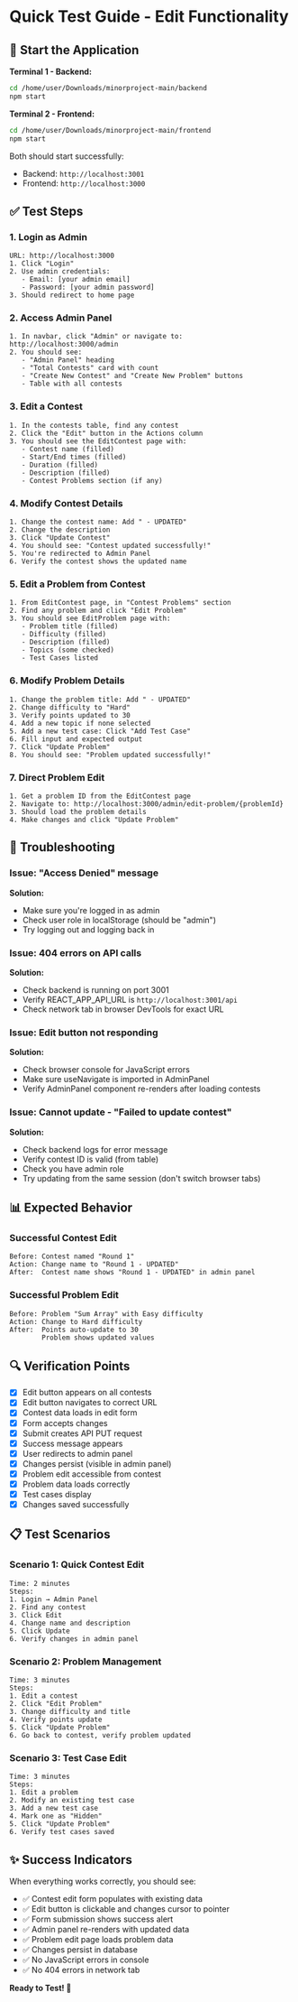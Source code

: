 # Quick Test Guide - Edit Functionality

## 🚀 Start the Application

**Terminal 1 - Backend:**
```bash
cd /home/user/Downloads/minorproject-main/backend
npm start
```

**Terminal 2 - Frontend:**
```bash
cd /home/user/Downloads/minorproject-main/frontend
npm start
```

Both should start successfully:
- Backend: `http://localhost:3001`
- Frontend: `http://localhost:3000`

## ✅ Test Steps

### 1. **Login as Admin**
```
URL: http://localhost:3000
1. Click "Login"
2. Use admin credentials:
   - Email: [your admin email]
   - Password: [your admin password]
3. Should redirect to home page
```

### 2. **Access Admin Panel**
```
1. In navbar, click "Admin" or navigate to: http://localhost:3000/admin
2. You should see:
   - "Admin Panel" heading
   - "Total Contests" card with count
   - "Create New Contest" and "Create New Problem" buttons
   - Table with all contests
```

### 3. **Edit a Contest**
```
1. In the contests table, find any contest
2. Click the "Edit" button in the Actions column
3. You should see the EditContest page with:
   - Contest name (filled)
   - Start/End times (filled)
   - Duration (filled)
   - Description (filled)
   - Contest Problems section (if any)
```

### 4. **Modify Contest Details**
```
1. Change the contest name: Add " - UPDATED"
2. Change the description
3. Click "Update Contest"
4. You should see: "Contest updated successfully!"
5. You're redirected to Admin Panel
6. Verify the contest shows the updated name
```

### 5. **Edit a Problem from Contest**
```
1. From EditContest page, in "Contest Problems" section
2. Find any problem and click "Edit Problem"
3. You should see EditProblem page with:
   - Problem title (filled)
   - Difficulty (filled)
   - Description (filled)
   - Topics (some checked)
   - Test Cases listed
```

### 6. **Modify Problem Details**
```
1. Change the problem title: Add " - UPDATED"
2. Change difficulty to "Hard"
3. Verify points updated to 30
4. Add a new topic if none selected
5. Add a new test case: Click "Add Test Case"
6. Fill input and expected output
7. Click "Update Problem"
8. You should see: "Problem updated successfully!"
```

### 7. **Direct Problem Edit**
```
1. Get a problem ID from the EditContest page
2. Navigate to: http://localhost:3000/admin/edit-problem/{problemId}
3. Should load the problem details
4. Make changes and click "Update Problem"
```

## 🐛 Troubleshooting

### Issue: "Access Denied" message
**Solution:**
- Make sure you're logged in as admin
- Check user role in localStorage (should be "admin")
- Try logging out and logging back in

### Issue: 404 errors on API calls
**Solution:**
- Check backend is running on port 3001
- Verify REACT_APP_API_URL is `http://localhost:3001/api`
- Check network tab in browser DevTools for exact URL

### Issue: Edit button not responding
**Solution:**
- Check browser console for JavaScript errors
- Make sure useNavigate is imported in AdminPanel
- Verify AdminPanel component re-renders after loading contests

### Issue: Cannot update - "Failed to update contest"
**Solution:**
- Check backend logs for error message
- Verify contest ID is valid (from table)
- Check you have admin role
- Try updating from the same session (don't switch browser tabs)

## 📊 Expected Behavior

### Successful Contest Edit
```
Before: Contest named "Round 1"
Action: Change name to "Round 1 - UPDATED"
After:  Contest name shows "Round 1 - UPDATED" in admin panel
```

### Successful Problem Edit
```
Before: Problem "Sum Array" with Easy difficulty
Action: Change to Hard difficulty
After:  Points auto-update to 30
        Problem shows updated values
```

## 🔍 Verification Points

- [x] Edit button appears on all contests
- [x] Edit button navigates to correct URL
- [x] Contest data loads in edit form
- [x] Form accepts changes
- [x] Submit creates API PUT request
- [x] Success message appears
- [x] User redirects to admin panel
- [x] Changes persist (visible in admin panel)
- [x] Problem edit accessible from contest
- [x] Problem data loads correctly
- [x] Test cases display
- [x] Changes saved successfully

## 📋 Test Scenarios

### Scenario 1: Quick Contest Edit
```
Time: 2 minutes
Steps:
1. Login → Admin Panel
2. Find any contest
3. Click Edit
4. Change name and description
5. Click Update
6. Verify changes in admin panel
```

### Scenario 2: Problem Management
```
Time: 3 minutes
Steps:
1. Edit a contest
2. Click "Edit Problem"
3. Change difficulty and title
4. Verify points update
5. Click "Update Problem"
6. Go back to contest, verify problem updated
```

### Scenario 3: Test Case Edit
```
Time: 3 minutes
Steps:
1. Edit a problem
2. Modify an existing test case
3. Add a new test case
4. Mark one as "Hidden"
5. Click "Update Problem"
6. Verify test cases saved
```

## ✨ Success Indicators

When everything works correctly, you should see:

- ✅ Contest edit form populates with existing data
- ✅ Edit button is clickable and changes cursor to pointer
- ✅ Form submission shows success alert
- ✅ Admin panel re-renders with updated data
- ✅ Problem edit page loads problem data
- ✅ Changes persist in database
- ✅ No JavaScript errors in console
- ✅ No 404 errors in network tab

**Ready to Test! 🎉**